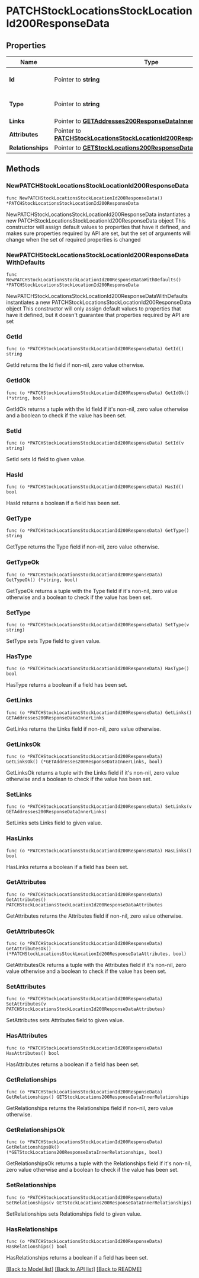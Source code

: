 # PATCHStockLocationsStockLocationId200ResponseData

## Properties

Name | Type | Description | Notes
------------ | ------------- | ------------- | -------------
**Id** | Pointer to **string** | The resource&#39;s id | [optional] 
**Type** | Pointer to **string** | The resource&#39;s type | [optional] 
**Links** | Pointer to [**GETAddresses200ResponseDataInnerLinks**](GETAddresses200ResponseDataInnerLinks.md) |  | [optional] 
**Attributes** | Pointer to [**PATCHStockLocationsStockLocationId200ResponseDataAttributes**](PATCHStockLocationsStockLocationId200ResponseDataAttributes.md) |  | [optional] 
**Relationships** | Pointer to [**GETStockLocations200ResponseDataInnerRelationships**](GETStockLocations200ResponseDataInnerRelationships.md) |  | [optional] 

## Methods

### NewPATCHStockLocationsStockLocationId200ResponseData

`func NewPATCHStockLocationsStockLocationId200ResponseData() *PATCHStockLocationsStockLocationId200ResponseData`

NewPATCHStockLocationsStockLocationId200ResponseData instantiates a new PATCHStockLocationsStockLocationId200ResponseData object
This constructor will assign default values to properties that have it defined,
and makes sure properties required by API are set, but the set of arguments
will change when the set of required properties is changed

### NewPATCHStockLocationsStockLocationId200ResponseDataWithDefaults

`func NewPATCHStockLocationsStockLocationId200ResponseDataWithDefaults() *PATCHStockLocationsStockLocationId200ResponseData`

NewPATCHStockLocationsStockLocationId200ResponseDataWithDefaults instantiates a new PATCHStockLocationsStockLocationId200ResponseData object
This constructor will only assign default values to properties that have it defined,
but it doesn't guarantee that properties required by API are set

### GetId

`func (o *PATCHStockLocationsStockLocationId200ResponseData) GetId() string`

GetId returns the Id field if non-nil, zero value otherwise.

### GetIdOk

`func (o *PATCHStockLocationsStockLocationId200ResponseData) GetIdOk() (*string, bool)`

GetIdOk returns a tuple with the Id field if it's non-nil, zero value otherwise
and a boolean to check if the value has been set.

### SetId

`func (o *PATCHStockLocationsStockLocationId200ResponseData) SetId(v string)`

SetId sets Id field to given value.

### HasId

`func (o *PATCHStockLocationsStockLocationId200ResponseData) HasId() bool`

HasId returns a boolean if a field has been set.

### GetType

`func (o *PATCHStockLocationsStockLocationId200ResponseData) GetType() string`

GetType returns the Type field if non-nil, zero value otherwise.

### GetTypeOk

`func (o *PATCHStockLocationsStockLocationId200ResponseData) GetTypeOk() (*string, bool)`

GetTypeOk returns a tuple with the Type field if it's non-nil, zero value otherwise
and a boolean to check if the value has been set.

### SetType

`func (o *PATCHStockLocationsStockLocationId200ResponseData) SetType(v string)`

SetType sets Type field to given value.

### HasType

`func (o *PATCHStockLocationsStockLocationId200ResponseData) HasType() bool`

HasType returns a boolean if a field has been set.

### GetLinks

`func (o *PATCHStockLocationsStockLocationId200ResponseData) GetLinks() GETAddresses200ResponseDataInnerLinks`

GetLinks returns the Links field if non-nil, zero value otherwise.

### GetLinksOk

`func (o *PATCHStockLocationsStockLocationId200ResponseData) GetLinksOk() (*GETAddresses200ResponseDataInnerLinks, bool)`

GetLinksOk returns a tuple with the Links field if it's non-nil, zero value otherwise
and a boolean to check if the value has been set.

### SetLinks

`func (o *PATCHStockLocationsStockLocationId200ResponseData) SetLinks(v GETAddresses200ResponseDataInnerLinks)`

SetLinks sets Links field to given value.

### HasLinks

`func (o *PATCHStockLocationsStockLocationId200ResponseData) HasLinks() bool`

HasLinks returns a boolean if a field has been set.

### GetAttributes

`func (o *PATCHStockLocationsStockLocationId200ResponseData) GetAttributes() PATCHStockLocationsStockLocationId200ResponseDataAttributes`

GetAttributes returns the Attributes field if non-nil, zero value otherwise.

### GetAttributesOk

`func (o *PATCHStockLocationsStockLocationId200ResponseData) GetAttributesOk() (*PATCHStockLocationsStockLocationId200ResponseDataAttributes, bool)`

GetAttributesOk returns a tuple with the Attributes field if it's non-nil, zero value otherwise
and a boolean to check if the value has been set.

### SetAttributes

`func (o *PATCHStockLocationsStockLocationId200ResponseData) SetAttributes(v PATCHStockLocationsStockLocationId200ResponseDataAttributes)`

SetAttributes sets Attributes field to given value.

### HasAttributes

`func (o *PATCHStockLocationsStockLocationId200ResponseData) HasAttributes() bool`

HasAttributes returns a boolean if a field has been set.

### GetRelationships

`func (o *PATCHStockLocationsStockLocationId200ResponseData) GetRelationships() GETStockLocations200ResponseDataInnerRelationships`

GetRelationships returns the Relationships field if non-nil, zero value otherwise.

### GetRelationshipsOk

`func (o *PATCHStockLocationsStockLocationId200ResponseData) GetRelationshipsOk() (*GETStockLocations200ResponseDataInnerRelationships, bool)`

GetRelationshipsOk returns a tuple with the Relationships field if it's non-nil, zero value otherwise
and a boolean to check if the value has been set.

### SetRelationships

`func (o *PATCHStockLocationsStockLocationId200ResponseData) SetRelationships(v GETStockLocations200ResponseDataInnerRelationships)`

SetRelationships sets Relationships field to given value.

### HasRelationships

`func (o *PATCHStockLocationsStockLocationId200ResponseData) HasRelationships() bool`

HasRelationships returns a boolean if a field has been set.


[[Back to Model list]](../README.md#documentation-for-models) [[Back to API list]](../README.md#documentation-for-api-endpoints) [[Back to README]](../README.md)


